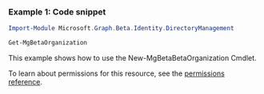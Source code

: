 ### Example 1: Code snippet

```powershellImport-Module Microsoft.Graph.Beta.Identity.DirectoryManagement

Get-MgBetaOrganization
```
This example shows how to use the New-MgBetaBetaOrganization Cmdlet.
To learn about permissions for this resource, see the [permissions reference](/graph/permissions-reference).

